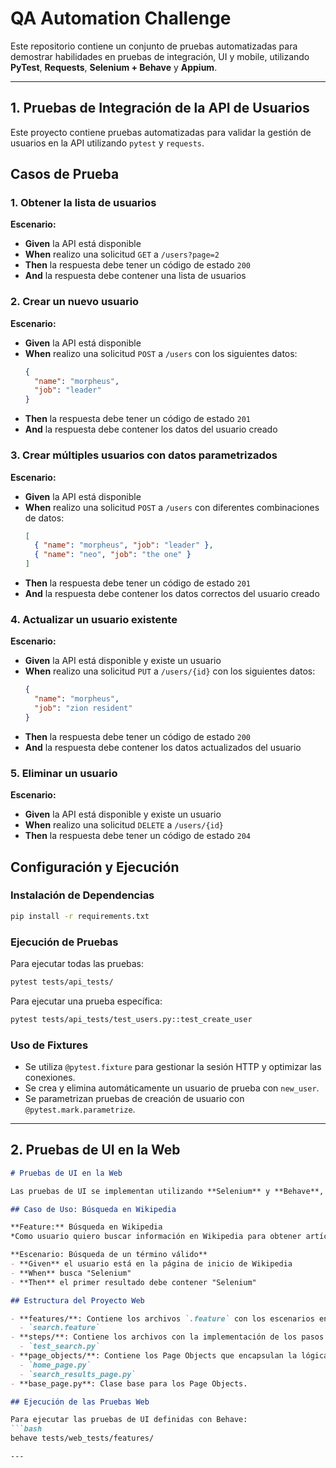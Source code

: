 # QA Automation Challenge

Este repositorio contiene un conjunto de pruebas automatizadas para demostrar habilidades en pruebas de integración, UI y mobile, utilizando **PyTest**, **Requests**, **Selenium + Behave** y **Appium**.

---
## 1. Pruebas de Integración de la API de Usuarios

Este proyecto contiene pruebas automatizadas para validar la gestión de usuarios en la API utilizando `pytest` y `requests`.

## Casos de Prueba

### 1. Obtener la lista de usuarios
**Escenario:**
- **Given** la API está disponible
- **When** realizo una solicitud `GET` a `/users?page=2`
- **Then** la respuesta debe tener un código de estado `200`
- **And** la respuesta debe contener una lista de usuarios

### 2. Crear un nuevo usuario
**Escenario:**
- **Given** la API está disponible
- **When** realizo una solicitud `POST` a `/users` con los siguientes datos:
  ```json
  {
    "name": "morpheus",
    "job": "leader"
  }
  ```
- **Then** la respuesta debe tener un código de estado `201`
- **And** la respuesta debe contener los datos del usuario creado

### 3. Crear múltiples usuarios con datos parametrizados
**Escenario:**
- **Given** la API está disponible
- **When** realizo una solicitud `POST` a `/users` con diferentes combinaciones de datos:
  ```json
  [
    { "name": "morpheus", "job": "leader" },
    { "name": "neo", "job": "the one" }
  ]
  ```
- **Then** la respuesta debe tener un código de estado `201`
- **And** la respuesta debe contener los datos correctos del usuario creado

### 4. Actualizar un usuario existente
**Escenario:**
- **Given** la API está disponible y existe un usuario
- **When** realizo una solicitud `PUT` a `/users/{id}` con los siguientes datos:
  ```json
  {
    "name": "morpheus",
    "job": "zion resident"
  }
  ```
- **Then** la respuesta debe tener un código de estado `200`
- **And** la respuesta debe contener los datos actualizados del usuario

### 5. Eliminar un usuario
**Escenario:**
- **Given** la API está disponible y existe un usuario
- **When** realizo una solicitud `DELETE` a `/users/{id}`
- **Then** la respuesta debe tener un código de estado `204`

## Configuración y Ejecución

### Instalación de Dependencias
```bash
pip install -r requirements.txt
```

### Ejecución de Pruebas
Para ejecutar todas las pruebas:
```bash
pytest tests/api_tests/
```

Para ejecutar una prueba específica:
```bash
pytest tests/api_tests/test_users.py::test_create_user
```

### Uso de Fixtures
- Se utiliza `@pytest.fixture` para gestionar la sesión HTTP y optimizar las conexiones.
- Se crea y elimina automáticamente un usuario de prueba con `new_user`.
- Se parametrizan pruebas de creación de usuario con `@pytest.mark.parametrize`.



---

## 2. Pruebas de UI en la Web

```markdown
# Pruebas de UI en la Web

Las pruebas de UI se implementan utilizando **Selenium** y **Behave**, definiendo escenarios en formato **Gherkin**.

## Caso de Uso: Búsqueda en Wikipedia

**Feature:** Búsqueda en Wikipedia  
*Como usuario quiero buscar información en Wikipedia para obtener artículos relevantes.*

**Escenario: Búsqueda de un término válido**  
- **Given** el usuario está en la página de inicio de Wikipedia  
- **When** busca "Selenium"  
- **Then** el primer resultado debe contener "Selenium"

## Estructura del Proyecto Web

- **features/**: Contiene los archivos `.feature` con los escenarios en Gherkin.  
  - `search.feature`
- **steps/**: Contiene los archivos con la implementación de los pasos (steps) en Python para Behave.  
  - `test_search.py`
- **page_objects/**: Contiene los Page Objects que encapsulan la lógica de interacción con la web.  
  - `home_page.py`  
  - `search_results_page.py`
- **base_page.py**: Clase base para los Page Objects.

## Ejecución de las Pruebas Web

Para ejecutar las pruebas de UI definidas con Behave:
```bash
behave tests/web_tests/features/

---